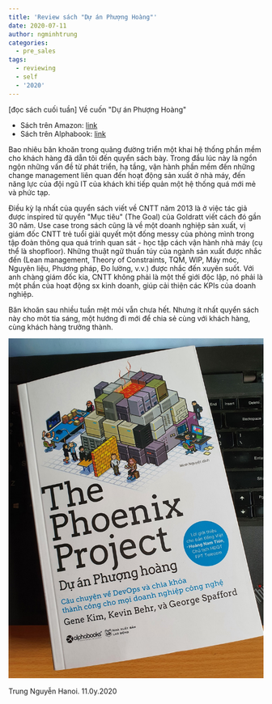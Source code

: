 ```yaml
---
title: 'Review sách "Dự án Phượng Hoàng"'
date: 2020-07-11
author: ngminhtrung
categories:
  - pre_sales
tags:
  - reviewing
  - self
  - '2020'
---
```


[đọc sách cuối tuần] Về cuốn "Dự án Phượng Hoàng"
- Sách trên Amazon: [link](https://www.amazon.com/Phoenix-Project-DevOps-Helping-Business/dp/0988262592)
- Sách trên Alphabook: [link](https://shop.alphabooks.vn/du-an-phuong-hoang-229k-p21253911.html)

Bao nhiêu băn khoăn trong quãng đường triển một khai hệ thống phần mềm cho khách hàng đã dẫn tôi đến quyển sách bày. Trong đầu lúc này là ngồn ngộn những vấn đề từ phát triển, hạ tầng, vận hành phần mềm đến những change management liên quan đến hoạt động sản xuất ở nhà máy, đến năng lực của đội ngũ IT của khách khi tiếp quản một hệ thống quá mới mẻ và phức tạp.

Điều kỳ lạ nhất của quyển sách viết về CNTT năm 2013 là ở việc tác giả được inspired từ quyển "Mục tiêu" (The Goal) của Goldratt viết cách đó gần 30 năm. Use case trong sách cũng là về một doanh nghiệp sản xuất, vị giám đốc CNTT trẻ tuổi giải quyết một đống messy của phòng mình trong tập đoàn thông qua quá trình quan sát - học tập cách vận hành nhà máy (cụ thể là shopfloor). Những thuật ngữ thuần túy của ngành sản xuất được nhắc đến (Lean management, Theory of Constraints, TQM, WIP, Máy móc, Nguyên liệu, Phương pháp, Đo lường, v.v.) được nhắc đến xuyên suốt. Với anh chàng giám đốc kia, CNTT không phải là một thế giới độc lập, nó phải là một phần của hoạt động sx kinh doanh, giúp cải thiện các KPIs của doanh nghiệp.

Băn khoăn sau nhiều tuần mệt mỏi vẫn chưa hết. Nhưng ít nhất quyển sách này cho môt tia sáng, một hướng đi mới để chia sẻ cùng với khách hàng, cùng khách hàng trưởng thành.

![bìa sách](./figure1.jpg)


Trung Nguyễn 
Hanoi. 11.0y.2020